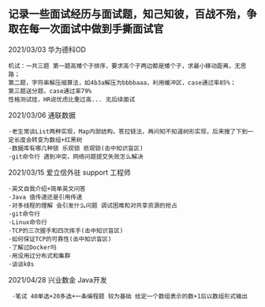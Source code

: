 记录一些面试经历与面试题，知己知彼，百战不殆，争取在每一次面试中做到手撕面试官  
---
2021/03/03 华为德科OD  
  ```
  机试：一共三题 第一题高矮个子排序，要求高个子两边都是矮个子，求最小移动距离，无思路；
  第二题，字符串解压缩算法，如4b3a解压为bbbbaaa，利用缓冲区，case通过率85%；
  第三题送分题，case通过率79%
  性格测试挂，HR说忧虑比重过高... 无后续面试
  ```
2021/03/06 通联数据    
  ```
  ·老生常谈List两种实现，Map内部结构，答拉链法，再问知不知道树形实现，后来搜了下到一定长度会转变为数组+红黑树
  ·数据库有哪几种锁 乐观锁 悲观锁(击中知识盲区) 
  ·git命令行 遇到冲突，网络问题提交失败怎么解决
  ```
2021/03/15 爱立信外驻 support 工程师    
  ```
  ·英文自我介绍+简单英文问答
  ·Java 值传递还是引用传递
  ·对多线程的理解 会引发什么问题 调试困难和对共享资源的抢占
  ·git命令行
  ·Linux命令行
  ·TCP的三次握手和四次挥手(击中知识盲区) 
  ·如何保证TCP的可靠性(击中知识盲区) 
  ·了解过Docker吗
  ·用没用过分布式和集群
  ·谈谈k8s
  ```
2021/04/28 兴业数金 Java开发
 ```
  ·笔试 40单选+20多选+一条编程题 较为基础 给定一个数组表示的数+1后以数组形式输出
  ```
